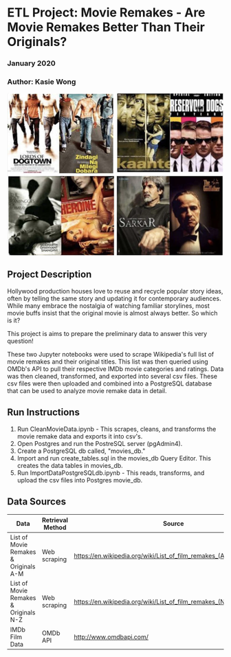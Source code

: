 # ETL Project: Movie Remakes - Are Movie Remakes Better Than Their Originals?

### January 2020
### Author: Kasie Wong

![](movie_remake_posters.png)

## Project Description
Hollywood production houses love to reuse and recycle popular story ideas, often by telling the same story and updating it for contemporary audiences. While many embrace the nostalgia of watching familiar storylines, most movie buffs insist that the original movie is almost always better. So which is it?

This project is aims to prepare the preliminary data to answer this very question! 

These two Jupyter notebooks were used to scrape Wikipedia's full list of movie remakes and their original titles. This list was then queried using OMDb's API to pull their respective IMDb movie categories and ratings. Data was then cleaned, transformed, and exported into several csv files. These csv files were then uploaded and combined into a PostgreSQL database that can be used to analyze movie remake data in detail.
  
## Run Instructions
1) Run CleanMovieData.ipynb - This scrapes, cleans, and transforms the movie remake data and exports it into csv's.
2) Open Postgres and run the PostreSQL server (pgAdmin4).
2) Create a PostgreSQL db called, "movies_db."
3) Import and run create_tables.sql in the movies_db Query Editor. This creates the data tables in movies_db.
4) Run ImportDataPostgreSQLdb.ipynb - This reads, transforms, and upload the csv files into Postgres movie_db.

## Data Sources
| Data  | Retrieval Method |  Source  |
| ------------- | ------------- | ------------- | 
| List of Movie Remakes & Originals A-M  | Web scraping  | https://en.wikipedia.org/wiki/List_of_film_remakes_(A%E2%80%93M) |
| List of Movie Remakes & Originals N-Z  | Web scraping  | https://en.wikipedia.org/wiki/List_of_film_remakes_(N%E2%80%93Z) |
| IMDb Film Data  | OMDb API  | http://www.omdbapi.com/ |

